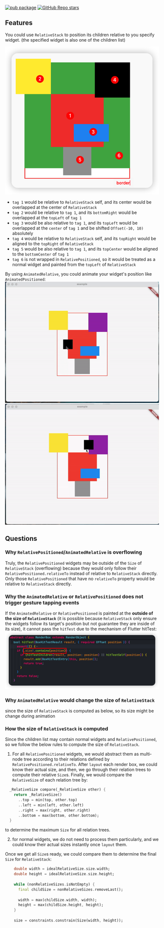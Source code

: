 <!--
This README describes the package. If you publish this package to pub.dev,
this README's contents appear on the landing page for your package.

For information about how to write a good package README, see the guide for
[writing package pages](https://dart.dev/guides/libraries/writing-package-pages).

For general information about developing packages, see the Dart guide for
[creating packages](https://dart.dev/guides/libraries/create-library-packages)
and the Flutter guide for
[developing packages and plugins](https://flutter.dev/developing-packages).
-->

[![pub package](https://img.shields.io/pub/v/relative_stack?color=blue&style=plastic)](https://pub.dev/packages/relative_stack)
[![GitHub Repo stars](https://img.shields.io/github/stars/SimonWang9610/relative_stack?color=black&logoColor=black&style=social)](https://github.com/SimonWang9610/relative_stack)

## Features

You could use `RelativeStack` to position its children relative to you specify widget. (the specified widget is also one of the children list)

<img src="https://github.com/SimonWang9610/relative_stack/blob/main/assets/relative_stack_demo.png?raw=true">

- `tag 1` would be relative to `RelativeStack` self, and its center would be overlapped at the center of `RelativeStack`
- `tag 2` would be relative to `tag 1`, and its `bottomRight` would be overlapped at the `topLeft` of `tag 1`
- `tag 3` would be also relative to `tag 1`, and its `topLeft` would be overlapped at the `center` of `tag 1` and be shifted `Offset(-10, 10)` absolutely
- `tag 4` would be relative to `RelativeStack` self, and its `topRight` would be aligned to the `topRight` of `RelativeStack`
- `tag 5` would be also relative to `tag 1`, and its `topCenter` would be aligned to the `bottomCenter` of `tag 1`
- `tag 6` is not wrapped in `RelativePositioned`, so it would be treated as a normal widget and painted from the `topLeft` of `RelativeStack`

By using `AnimatedRelative`, you could animate your widget's position like `AnimatedPositioned`:
<img src="https://github.com/SimonWang9610/relative_stack/blob/main/assets/demo1.gif?raw=true">
<img src="https://github.com/SimonWang9610/relative_stack/blob/main/assets/demo2.gif?raw=true">

## Questions

### Why `RelativePositioned`/`AnimatedRelative` is overflowing

Truly, the `RelativePositioned` widgets may be outside of the `Size` of `RelativeStack` (overflowing) because they would only follow their `RelativePositioned.relativeTo` instead of relative to `RelativeStack` directly. Only those `RelativePositioned` that have no `relativeTo` property would be relative to `RelativeStack` directly.

### Why the `AnimatedRelative` or `RelativePositioned` does not trigger gesture tapping events

If the `AnimatedRelative` or `RelativePositioned` is painted at the **outside of the size of `RelativeStack`** (it is possible because `RelativeStack` only ensure the widgets follow its target's position but not guarantee they are inside of its size), it cannot pass the `hitTest` due to the mechanism of Flutter hitTest:
<img src="https://github.com/SimonWang9610/relative_stack/blob/main/assets/hittest.png?raw=true">

### Why `AnimatedRelative` would change the size of `RelativeStack`

since the size of `RelativeStack` is computed as below, so its size might be change during animation

### How the size of `RelativeStack` is computed

Since the children list may contain normal widgets and `RelativePositioned`, so we follow the below rules to compute the size of `RelativeStack`.

1. For all `RelativePositioned` widgets, we would abstract them as multi-node tree according to their relations defined by `RelativePositioned.relativeTo`. After `layout` each render box, we could know their actual size, and then, we go through their relation trees to compute their relative `Size`s. Finally, we would compare the `RelativeSize` of each relation tree by:

```dart
  _RelativeSize compare(_RelativeSize other) {
    return _RelativeSize()
      ..top = min(top, other.top)
      ..left = min(left, other.left)
      ..right = max(right, other.right)
      ..bottom = max(bottom, other.bottom);
  }

```

to determine the maximum `Size` for all relation trees.

2. for normal widgets, we do not need to process them particularly, and we could know their actual sizes instantly once `layout` them.

Once we get all `Size`s ready, we could compare them to determine the final `Size` for `RelativeStack`:

```dart
    double width = idealRelativeSize.size.width;
    double height = idealRelativeSize.size.height;

    while (nonRelativeSizes.isNotEmpty) {
      final childSize = nonRelativeSizes.removeLast();

      width = max(childSize.width, width);
      height = max(childSize.height, height);
    }

    size = constraints.constrain(Size(width, height));
```
